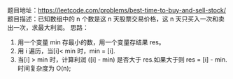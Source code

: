 题目地址：https://leetcode.com/problems/best-time-to-buy-and-sell-stock/
题目描述：已知数组中的 n 个数是这 n 天股票交易价格，这 n 天只买入一次和卖出一次，求最大利润。
思路：
1. 用一个变量 min 存最小的数，用一个变量存结果 res。
2. 用 i 遍历，当[i]< min 时，min = [i].
3. 当[i] > min 时，计算利润 ([i] - min) 是否大于 res.如果大于则 res = [i] - min.
时间复杂度为 O(n);
